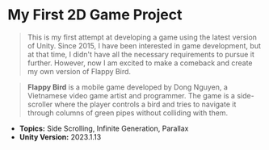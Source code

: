 # My First 2D Game Project

> This is my first attempt at developing a game using the latest version of Unity. Since 2015, I have been interested in game development, but at that time, I didn't have all the necessary requirements to pursue it further. However, now I am excited to make a comeback and create my own version of Flappy Bird.

> **Flappy Bird** is a mobile game developed by Dong Nguyen, a Vietnamese video game artist and programmer. The game is a side-scroller where the player controls a bird and tries to navigate it through columns of green pipes without colliding with them.

- **Topics:** Side Scrolling, Infinite Generation, Parallax
- **Unity Version:** 2023.1.13
